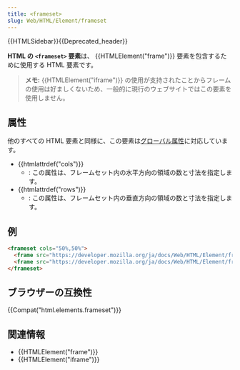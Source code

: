 ```yaml
---
title: <frameset>
slug: Web/HTML/Element/frameset
---
```


{{HTMLSidebar}}{{Deprecated_header}}

**HTML の `<frameset>` 要素**は、 {{HTMLElement("frame")}} 要素を包含するために使用する HTML 要素です。

> **メモ:** {{HTMLElement("iframe")}} の使用が支持されたことからフレームの使用は好ましくないため、一般的に現行のウェブサイトではこの要素を使用しません。

## 属性

他のすべての HTML 要素と同様に、この要素は[グローバル属性](/ja/docs/Web/HTML/Global_attributes)に対応しています。

- {{htmlattrdef("cols")}}
  - : この属性は、フレームセット内の水平方向の領域の数と寸法を指定します。
- {{htmlattrdef("rows")}}
  - : この属性は、フレームセット内の垂直方向の領域の数と寸法を指定します。

## 例

```html
<frameset cols="50%,50%">
  <frame src="https://developer.mozilla.org/ja/docs/Web/HTML/Element/frameset" />
  <frame src="https://developer.mozilla.org/ja/docs/Web/HTML/Element/frame" />
</frameset>
```

## ブラウザーの互換性

{{Compat("html.elements.frameset")}}

## 関連情報

- {{HTMLElement("frame")}}
- {{HTMLElement("iframe")}}
